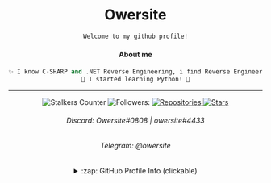
<h1 align="center"> Owersite </h1>

<div align="center">
 
```python
Welcome to my github profile!
```

</div>



<div align="center">
  
#### About me

</h1>

```python
✨ I know C-SHARP and .NET Reverse Engineering, i find Reverse Engineering magical. ✨
🌴 I started learning Python! 🌴
```


***










![Stalkers Counter](https://badges.pufler.dev/visits/Owersite/Owersite?style=for-the-badge&color=red&logo=elixir&label=Stalkers+Counter)
![Followers:](https://img.shields.io/github/followers/owersite?style=for-the-badge&color=red&logo=elixir)
<a href="https://github.com/owersite?tab=repositories">
      <img src="https://badges.pufler.dev/repos/owersite?style=for-the-badge&logo=elixir&logoColor=red&color=9b59b6&cacheSeconds=3600" alt="Repositories"/>
    </a>
    <a href="https://github.com/owersite">
      <img src="https://img.shields.io/github/stars/owersite?color=red&logo=elixir&logoColor=9b59b6&style=for-the-badge&cacheSeconds=3600" alt="Stars"/>
    </a>
    
###### Discord: Owersite#0808 | owersite#4433
###### Telegram: @owersite


<details>
  <summary>:zap: GitHub Profile Info (clickable) </summary>
  <h1 align="center">Profile Status</h1>
  <details>
    <summary>:zap: Languages (clickabe) </summary>
  <img align="center" alt="Most used languages" src="https://github-readme-stats.vercel.app/api/top-langs/?username=owersite&bg_color=30,e96443,904e95&title_color=fff&text_color=fff&layout=compact)]" />
    </details>
  
  <details>
    <summary>:zap: GitHub Status (clickable)</summary>
  <img align="center" alt="GitHub Stats" src="https://github-readme-stats.vercel.app/api?username=owersite&bg_color=30,e96443,904e95&title_color=fff&text_color=fff&count_private=true&show_icons=true" />
</details>

